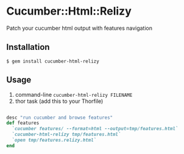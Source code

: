 # Cucumber::Html::Relizy

Patch your cucumber html output with features navigation

## Installation

    $ gem install cucumber-html-relizy

## Usage

1. command-line
  `cucumber-html-relizy FILENAME`
2. thor task (add this to your Thorfile)

```ruby

desc "run cucumber and browse features"
def features
  `cucumber features/ --format=html --output=tmp/features.html`
  `cucumber-html-relizy tmp/features.html`
  `open tmp/features.relizy.html`
end
```

